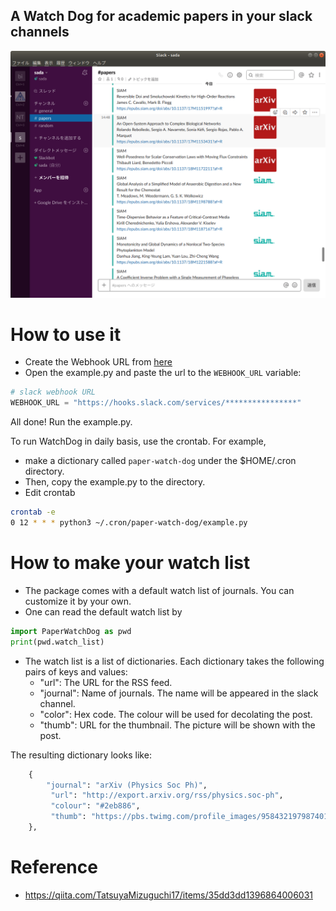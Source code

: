 
A Watch Dog for academic papers in your slack channels
------------------------------------------------

![](https://raw.githubusercontent.com/skojaku/paper-watch-dog/master/image/slack.png) 


# How to use it

- Create the Webhook URL from [here](https://api.slack.com/messaging/webhooks )
- Open the example.py and paste the url to the `WEBHOOK_URL` variable:

```python 
# slack webhook URL
WEBHOOK_URL = "https://hooks.slack.com/services/****************"
```

All done! Run the example.py.

To run WatchDog in daily basis, use the crontab.
For example, 
- make a dictionary called `paper-watch-dog` under the $HOME/.cron directory. 
- Then, copy the example.py to the directory. 
- Edit crontab

```bash
crontab -e
0 12 * * * python3 ~/.cron/paper-watch-dog/example.py
```


# How to make your watch list

- The package comes with a default watch list of journals. You can customize it by your own. 
- One can read the default watch list by

```python
import PaperWatchDog as pwd 
print(pwd.watch_list)
```

- The watch list is a list of dictionaries. Each dictionary takes the following pairs of keys and values:
    - "url": The URL for the RSS feed. 
    - "journal": Name of journals. The name will be appeared in the slack channel.
    - "color": Hex code. The colour will be used for decolating the post.
    - "thumb": URL for the thumbnail. The picture will be shown with the post.

The resulting dictionary looks like:

```python
    {   
        "journal": "arXiv (Physics Soc Ph)",
         "url": "http://export.arxiv.org/rss/physics.soc-ph",
         "colour": "#2eb886",
         "thumb": "https://pbs.twimg.com/profile_images/958432197987401728/QLeEVLC__400x400.jpg",
    },  
```



# Reference
- https://qiita.com/TatsuyaMizuguchi17/items/35dd3dd1396864006031
